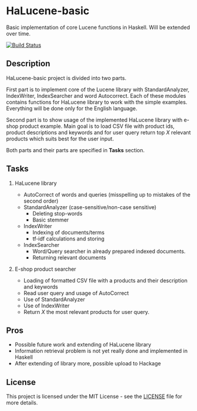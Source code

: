 # HaLucene-basic
Basic implementation of core Lucene functions in Haskell. Will be extended over time.

[![Build Status](https://travis-ci.com/Zeelize/HaLucene-basic.svg?token=1i9swdUXVgvPsqEuiqDd&branch=master)](https://travis-ci.com/Zeelize/HaLucene-basic)

## Description

HaLucene-basic project is divided into two parts. 

First part is to implement core of the Lucene library with StandardAnalyzer, IndexWriter, IndexSearcher and word Autocorrect. Each of these modules contains functions for HaLucene library to work with the simple examples. Everything will be done only for the English language. 

Second part is to show usage of the implemented HaLucene library with e-shop product example. Main goal is to load CSV file with product ids, product descriptions and keywords and for user query return top _X_ relevant products which suits best for the user input.

Both parts and their parts are specified in __Tasks__ section. 

## Tasks

1. HaLucene library
    * AutoCorrect of words and queries (misspelling up to mistakes of the second order)
    * StandardAnalyzer (case-sensitive/non-case sensitive)
        * Deleting stop-words
        * Basic stemmer
    * IndexWriter
        * Indexing of documents/terms
        * tf-idf calculations and storing
    * IndexSearcher
        * Word/Query searcher in already prepared indexed documents.
        * Returning relevant documents

2. E-shop product searcher
    * Loading of formatted CSV file with a products and their description and keywords
    * Read user query and usage of AutoCorrect
    * Use of StandardAnalyzer
    * Use of IndexWriter
    * Return *X* the most relevant products for user query.

## Pros

* Possible future work and extending of HaLucene library
* Information retrieval problem is not yet really done and implemented in Haskell
* After extending of library more, possible upload to Hackage 

## License

This project is licensed under the MIT License - see the [LICENSE](LICENSE)
file for more details.
